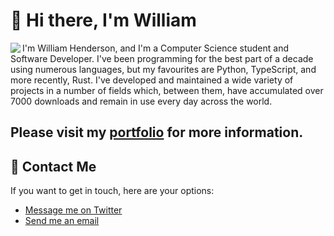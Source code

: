 # 👋 Hi there, I'm William
<img align="left" src="https://github-readme-stats.vercel.app/api?username=w-henderson&title_color=ee2200">
I'm William Henderson, and I'm a Computer Science student and Software Developer. I've been programming for the best part of a decade using numerous languages, but my favourites are Python, TypeScript, and more recently, Rust. I've developed and maintained a wide variety of projects in a number of fields which, between them, have accumulated over 7000 downloads and remain in use every day across the world.

## Please visit my [portfolio](https://w-henderson.github.io) for more information.

## 💬 Contact Me
If you want to get in touch, here are your options:
- [Message me on Twitter](https://twitter.com/realcooltomato)
- [Send me an email](mailto:william-henderson@outlook.com)
